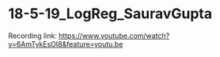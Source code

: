 # 18-5-19_LogReg_SauravGupta

Recording link:
https://www.youtube.com/watch?v=6AmTykEsOI8&feature=youtu.be
